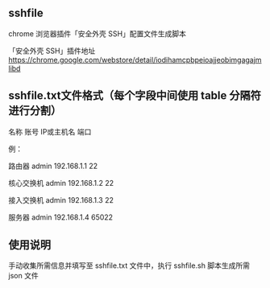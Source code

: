 ## sshfile

chrome 浏览器插件「安全外壳 SSH」配置文件生成脚本

「安全外壳 SSH」插件地址 https://chrome.google.com/webstore/detail/iodihamcpbpeioajjeobimgagajmlibd

## sshfile.txt文件格式（每个字段中间使用 table 分隔符进行分割）

名称  账号  IP或主机名  端口

例：

路由器  admin  192.168.1.1 22

核心交换机  admin  192.168.1.2 22

接入交换机  admin  192.168.1.3  22

服务器  admin  192.168.1.4  65022

## 使用说明

手动收集所需信息并填写至 sshfile.txt 文件中，执行 sshfile.sh 脚本生成所需 json 文件
